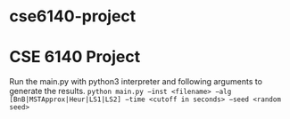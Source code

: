 # cse6140-project
CSE 6140 Project
================
Run the main.py with python3 interpreter and following arguments to generate the results.
`python main.py −inst <filename> −alg [BnB|MSTApprox|Heur|LS1|LS2] −time <cutoff in seconds> −seed <random seed>`
